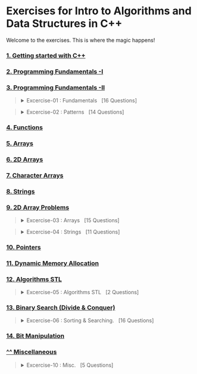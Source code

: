 # Exercises for Intro to Algorithms and Data Structures in C++

Welcome to the exercises. This is where the magic happens! 

### [1. Getting started with C++](01-getting-started-with-c++)
### [2. Programming Fundamentals -I](02-programming-fundamentals-I)
### [3. Programming Fundamentals -II](03-programming-fundamentals-II)

<!-- Challenges- Fundamentals --------------------  -->
<blockquote>
  <details>
  <summary>
    Excercise-01 : Fundamentals &nbsp; [16 Questions]
  </summary>
    <br>
    <table>
      <tr>
        <td>S.No</td>
        <td>Exercise <img width=600/> </td>
      </tr>
      <tr>
        <td>1</td>
        <td>
          <a href="exercise-01-fundamentals/01_von_neuman_loves_binary.cpp">
            Von Neuman Loves Binary
          </a>
        </td>
      </tr>
      <tr>
        <td>2</td>
        <td>
          <a href="exercise-01-fundamentals/02_pythagoras_triplets.cpp"> 
            Pythagoras Triplets
          </a>
        </td>
      </tr>
      <tr>
        <td>3</td>
        <td>
          <a href="exercise-01-fundamentals/03_fahrenheit_to_celsius.cpp"> 
            Fahrenheit to Celsius conversions
          </a>
        </td>
      </tr>
      <tr>
        <td>4</td>
        <td>
          <a href="exercise-01-fundamentals/04_simple_input.cpp"> 
            Simple Input
          </a>
        </td>
      </tr>
      <tr>
        <td>5</td>
        <td>
          <a href="exercise-01-fundamentals/05_print_series.cpp"> 
            Print Series
          </a>
        </td>
      </tr>
      <tr>
        <td>6</td>
        <td>
          <a href="exercise-01-fundamentals/06_traffic_odd_even.cpp"> 
            Traffic Odd Even
          </a>
        </td>
      </tr>
      <tr>
        <td>7</td>
        <td>
          <a href="exercise-01-fundamentals/07_transport_fare.cpp"> 
            Transport Fare Problem
          </a>
        </td>
      </tr>
      <tr>
        <td>8</td>
        <td>
          <a href="exercise-01-fundamentals/08_counts_digits.cpp"> 
            Count Digits
          </a>
        </td>
      </tr>
      <tr>
        <td>9</td>
        <td>
          <a href="exercise-01-fundamentals/09_basic_calculator.cpp"> 
            Basic Calculator
          </a>
        </td>
      </tr>
      <tr>
        <td>10</td>
        <td>
          <a href="exercise-01-fundamentals/10_increase_decrease_sequence.cpp"> 
            Increase Decrease Sequence
          </a>
        </td>
      </tr>
      <tr>
        <td>11</td>
        <td>
          <a href="exercise-01-fundamentals/11_decimal_tooctal.cpp"> 
            Decimal to Octal
          </a>
        </td>
      </tr>
      <tr>
        <td>12</td>
        <td>
          <a href="exercise-01-fundamentals/12_quadratic_equation.cpp"> 
            Quadratic Equation
          </a>
        </td>
      </tr>
      <tr>
        <td>13</td>
        <td>
          <a href="exercise-01-fundamentals/13_is_armstrong_number.cpp"> 
            Armstrong Number
          </a>
        </td>
      </tr>
      <tr>
        <td>14</td>
        <td>
          <a href="exercise-01-fundamentals/14_check_prime.cpp"> 
            Check Prime
          </a>
        </td>
      </tr>
      <tr>
        <td>15</td>
        <td>
          <a href="exercise-01-fundamentals/15_binary_to_decimal.cpp"> 
            Binary to Decimal
          </a>
        </td>
      </tr>
      <tr>
        <td>16</td>
        <td>
          <a href="exercise-01-fundamentals/16_print_reverse.cpp"> 
            Print Reverse
          </a>
        </td>
      </tr>
    </table>
  </details>
</blockquote>

<!-- Challenges- Patterns --------------------  -->
<blockquote>
  <details>
  <summary>
    Excercise-02 : Patterns &nbsp; [14 Questions]
  </summary>
    <br>
     <table>
      <tr>
        <td>S.No</td>
        <td>Excercise <img width=600/> </td>
       </tr>
      <tr>
        <td>1</td>
        <td>
          <a href="exercise-02-patterns/01_fibonacci_pattern.cpp">
            Fibonacci Pattern
          </a>
        </td>
      </tr>
       <tr>
        <td>2</td>
        <td>
          <a href="exercise-02-patterns/02_pattern_I.cpp">
            Pattern-I
          </a>
        </td>
      </tr>
       <tr>
        <td>3</td>
        <td>
          <a href="exercise-02-patterns/03_pattern_II.cpp">
            Patterns-II
          </a>
        </td>
      </tr>
       <tr>
        <td>4</td>
        <td>
          <a href="exercise-02-patterns/04_pattern_mountain.cpp">
            Pattern Mountain
          </a>
        </td>
      </tr>
       <tr>
        <td>5</td>
        <td>
          <a href="exercise-02-patterns/05_pattern_with_zero.cpp">
            Pattern with Zeros
          </a>
        </td>
      </tr>
       <tr>
        <td>6</td>
        <td>
          <a href="exercise-02-patterns/06_pattern_triangle.cpp">
            Pattern Triangle
          </a>
        </td>
      </tr>
       <tr>
        <td>7</td>
        <td>
          <a href="exercise-02-patterns/07_double_sideed_arrow.cpp">
            Pattern Double Sided Arrow
          </a>
        </td>
      </tr>
       <tr>
        <td>8</td>
        <td>
          <a href="exercise-02-patterns/08_pattern%20_inverted_HourGlass.cpp">
            Pattern Inverted HourGlass
          </a>
        </td>
      </tr>
       <tr>
        <td>9</td>
        <td>
          <a href="exercise-02-patterns/09_swastika_pattern.cpp">
            卐 Swastika Pattern
          </a>
        </td>
      </tr>
       <tr>
        <td>10</td>
        <td>
          <a href="exercise-02-patterns/10_hollow_diamond_pattern.cpp">
            Hollow Diamond Pattern
          </a>
        </td>
      </tr>
       <tr>
        <td>11</td>
        <td>
          <a href="exercise-02-patterns/11_hollow_rhombus_pattern.cpp">
            Hollow Rhombus Pattern
          </a>
        </td>
      </tr>
       <tr>
        <td>12</td>
        <td>
          <a href="exercise-02-patterns/12_pascal_triangle_1.cpp">
            Pascal Triangle
          </a>
        </td>
      </tr>
       <tr>
        <td>13</td>
        <td>
          <a href="exercise-02-patterns/13_pattern_and_star_1.cpp">
            Pattern Numbers & Stars - 1
          </a>
        </td>
      </tr>
       <tr>
        <td>14</td>
        <td>
          <a href="exercise-02-patterns/14_pattern_and_star_2.cpp">
            Pattern Numbers & Stars - 2
          </a>
        </td>
      </tr>
    </table>
  </details>
 </blockquote>


### [4. Functions](04-functions)
### [5. Arrays](05_arrays)
### [6. 2D Arrays](06_2D_arrays)
### [7. Character Arrays](07_character_arrays)
### [8. Strings](08_strings)
### [9. 2D Array Problems](09_2D_array_problems)

<!-- Challenges - Arrays--------------------  -->
<blockquote>
  <details>
  <summary>
    Excercise-03 : Arrays &nbsp; [15 Questions]
  </summary>
    <br>
     <table>
      <tr>
        <td>S.No</td>
        <td>Excercise <img width=600/> </td>
       </tr>
      <tr>
        <td>1</td>
        <td>
          <a href="exercise-03-arrays/01_max_value_in_array.cpp">
            Maximum Value in Array
          </a>
        </td>
      </tr>
        <tr>
        <td>2</td>
        <td>
          <a href="exercise-03-arrays/02_wave_print_column_wise.cpp">
            Wave print column wise
          </a>
        </td>
      </tr>
        <tr>
        <td>3</td>
        <td>
          <a href="exercise-03-arrays/03_target_sum_pairs.cpp">
            Target Sum Pairs
          </a>
        </td>
      </tr>
        <tr>
        <td>4</td>
        <td>
          <a href="exercise-03-arrays/04_target_sum_triplets.cpp">
            Target Sum Triplets
          </a>
        </td>
      </tr>
        <tr>
        <td>5</td>
        <td>
          <a href="exercise-03-arrays/05_rain_water_harvesting.cpp">
            Rain Water Harvesting
          </a>
        </td>
      </tr>
        <tr>
        <td>6</td>
        <td>
          <a href="exercise-03-arrays/06_maximum_subarray_sum.cpp">
            Maximum Subarray Sum
          </a>
        </td>
      </tr>
        <tr>
        <td>7</td>
        <td>
          <a href="exercise-03-arrays/07_maximum_circular_sum.cpp">
            Maximum Circular Sum
          </a>
        </td>
      </tr>
        <tr>
        <td>8</td>
        <td>
          <a href="exercise-03-arrays/08_maximum_length_bitonic_subarray.cpp">
            Maximum length Bitonic Subarray
          </a>
        </td>
      </tr>
        <tr>
        <td>9</td>
        <td>
          <a href="exercise-03-arrays/09_array_spiral_print_anticlockwise.cpp">
            Array Spiral Print Anticlockwise
          </a>
        </td>
      </tr>
        <tr>
        <td>10</td>
        <td>
          <a href="exercise-03-arrays/10_rotate_image_90_degree.cpp">
            Rotate Image(N x N Array)
          </a>
        </td>
      </tr>
        <tr>
        <td>11</td>
        <td>
          <a href="exercise-03-arrays/11_chewbacca_and_number.cpp">
            Chewbacca and Number
          </a>
        </td>
      </tr>
       <tr>
        <td>12</td>
        <td>
          <a href="exercise-03-arrays/12_broken_calculator.cpp">
            Broken Calculator 
          </a>
        </td>
      </tr>
       <tr>
        <td>13</td>
        <td>
          <a href="exercise-03-arrays/13_matrix_search.cpp">
            Matrix Search
          </a>
        </td>
      </tr>
      <tr>
        <td>14</td>
        <td>
          <a href="exercise-03-arrays/14_sum_of_two_arrays.cpp">
            Sum of Two Arrays
          </a>
        </td>
      </tr>
      <tr>
        <td>15</td>
        <td>
          <a href="exercise-03-arrays/15_median_of_sorted_array.cpp">
            Median of Sorted Arrays
          </a>
        </td>
      </tr>
    </table>
  </details>
 </blockquote>

<!-- Challenges - Strings --------------------  -->
<blockquote>
  <details>
  <summary>
    Excercise-04 : Strings &nbsp; [11 Questions]
  </summary>
    <br>
     <table>
      <tr>
        <td>S.No</td>
        <td>Excercise <img width=600/> </td>
       </tr>
      <tr>
        <td>1</td>
        <td>
          <a href="exercise-04-strings/01_difference_in_ascii_codes.cpp">
            Difference in Ascii Codes
          </a>
        </td>
      </tr>
      <tr>
        <td>2</td>
        <td>
          <a href="exercise-04-strings/02_ultra_fast_mathematicians.cpp">
            Ultra Fast Mathematicians
          </a>
        </td>
      </tr>
      <tr>
        <td>3</td>
        <td>
          <a href="exercise-04-strings/03_max_frequency_character.cpp">
            Max Frequency Character
          </a>
        </td>
      </tr>
      <tr>
        <td>4</td>
        <td>
          <a href="exercise-04-strings/04_string_compression.cpp">
            String Compression
          </a>
        </td>
      </tr>
      <tr>
        <td>5</td>
        <td>
          <a href="exercise-04-strings/05_is_palindrome.cpp">
            Is Palindrome? (Recursive)
          </a>
        </td>
      </tr>
      <tr>
        <td>6</td>
        <td>
          <a href="exercise-04-strings/06_max_length_substring_after_k_changes.cpp">
            Maximum length substring having all same characters after k changes
          </a>
        </td>
      </tr>
      <tr>
        <td>7</td>
        <td>
          <a href="exercise-04-strings/07_find_words_from_camelcase_string.cpp">
            Find all words in CamelCase string
          </a>
        </td>
      </tr>
      <tr>
        <td>8</td>
        <td>
          <a href="exercise-04-strings/08_character_type.cpp">
            Character Type
          </a>
        </td>
      </tr>
      <tr>
        <td>9</td>
        <td>
          <a href="exercise-04-strings/09_lower_upper.cpp">
            Lower Upper
          </a>
        </td>
      </tr>
      <tr>
        <td>10</td>
        <td>
          <a href="exercise-04-strings/10_person_and_magical_park.cpp">
            Person and Magical Park
          </a>
        </td>
      </tr>
      <tr>
        <td>11</td>
        <td>
          <a href="exercise-04-strings/11_find_csd_number.cpp">
            Find CSD Number
          </a>
        </td>
      </tr>
    </table>
  </details>
 </blockquote>
 
### [10. Pointers](10_pointers)
### [11. Dynamic Memory Allocation](11_dynamic_memory_allocation)
### [12. Algorithms STL](12_algorithms_stl)
<!-- Challenges - Algorithms STL --------------------  -->
<blockquote>
  <details>
  <summary>
    Excercise-05 : Algorithms STL &nbsp; [2 Questions]
  </summary>
    <br>
     <table>
      <tr>
        <td>S.No</td>
        <td>Excercise <img width=600/> </td>
       </tr>
      <tr>
        <td>1</td>
        <td>
          <a href="exercise-05-algorithms_stl/01_next_permutation.cpp">
            Next Permutation
          </a>
        </td>
      </tr>
      <tr>
        <td>2</td>
        <td>
          <a href="exercise-05-algorithms_stl/02_activity_selection_problems.cpp">
            Activity Selection Problems
          </a>
        </td>
      </tr>
    </table>
  </details>
 </blockquote>

### [13. Binary Search (Divide & Conquer)](13_binary_search_divide_&_conquer)
<!-- Challenges - Sorting & Searching --------------------  -->
<blockquote>
  <details>
  <summary>
    Excercise-06 : Sorting & Searching. &nbsp; [16 Questions]
  </summary>
    <br>
     <table>
      <tr>
        <td>S.No</td>
        <td>Excercise <img width=600/> </td>
       </tr>
      <tr>
        <td>1</td>
        <td>
          <a href="exercise-06-sorting-n-searching/01_kth_root.cpp">
            Kth Root
          </a>
        </td>
      </tr>
      <tr>
        <td>2</td>
        <td>
          <a href="exercise-06-sorting-n-searching/02_binary_search.cpp">
            Binary Search
          </a>
        </td>
      </tr>
      <tr>
        <td>3</td>
        <td>
          <a href="exercise-06-sorting-n-searching/03_book_allocation_problem.cpp">
            Book Allocation Problem
          </a>
        </td>
      </tr>
      <tr>
        <td>4</td>
        <td>
          <a href="exercise-06-sorting-n-searching/04_sorting_in_linear_time.cpp">
            Sorting in Linear Time
          </a>
        </td>
      </tr>
      <tr>
        <td>5</td>
        <td>
          <a href="exercise-06-sorting-n-searching/05_bubble_sort.cpp">
            Bubble Sort
          </a>
        </td>
      </tr>
      <tr>
        <td>6</td>
        <td>
          <a href="exercise-06-sorting-n-searching/06_aggressive_cows.cpp">
            Aggressive Cows
          </a>
        </td>
      </tr>
      <tr>
        <td>7</td>
        <td>
          <a href="exercise-06-sorting-n-searching/07_selection_sort.cpp">
            Selection Sort
          </a>
        </td>
      </tr>
      <tr>
        <td>8</td>
        <td>
          <a href="exercise-06-sorting-n-searching/08_painter_problem.cpp">
            Painter Problem
          </a>
        </td>
      </tr>
      <tr>
        <td>9</td>
        <td>
          <a href="exercise-06-sorting-n-searching/09_counting_sort.cpp">
            Counting Sort
          </a>
        </td>
      </tr>
      <tr>
        <td>10</td>
        <td>
          <a href="exercise-06-sorting-n-searching/10_insertion_sort.cpp">
            Insertion Sort
          </a>
        </td>
      </tr>
      <tr>
        <td>11</td>
        <td>
          <a href="exercise-06-sorting-n-searching/11_winning_scholarship.cpp">
            Winning Scholarship
          </a>
        </td>
      </tr>
      <tr>
        <td>12</td>
        <td>
          <a href="exercise-06-sorting-n-searching/12_string_sort.cpp">
            String Sort
          </a>
        </td>
      </tr>
      <tr>
        <td>13</td>
        <td>
          <a href="exercise-06-sorting-n-searching/13_help_aman_to_search.cpp">
            Help Aman to Search
          </a>
        </td>
      </tr>
      <tr>
        <td>14</td>
        <td>
          <a href="exercise-06-sorting-n-searching/14_find_upper_and_lower_bound.cpp">
            Find Upper and Lower bound
          </a>
        </td>
      </tr>
      <tr>
        <td>15</td>
        <td>
          <a href="exercise-06-sorting-n-searching/15_pivot_of_sorted_and_rotated_array.cpp">
            Pivot of Sorted and Rotated
          </a>
        </td>
      </tr>
      <tr>
        <td>16</td>
        <td>
          <a href="exercise-06-sorting-n-searching/16_sort_game.cpp">
            Sort Game
          </a>
        </td>
      </tr>
    </table>
  </details>
 </blockquote>


### [14. Bit Manipulation](14_bit_manipulation)

### [^^ Miscellaneous](misc)
<!-- Challenges - Misc --------------------  -->
<blockquote>
  <details>
  <summary>
    Excercise-10 : Misc. &nbsp; [5 Questions]
  </summary>
    <br>
     <table>
      <tr>
        <td>S.No</td>
        <td>Excercise <img width=600/> </td>
       </tr>
      <tr>
        <td>1</td>
        <td>
          <a href="misc/">
            Challange01
          </a>
        </td>
      </tr>
    </table>
  </details>
 </blockquote>
